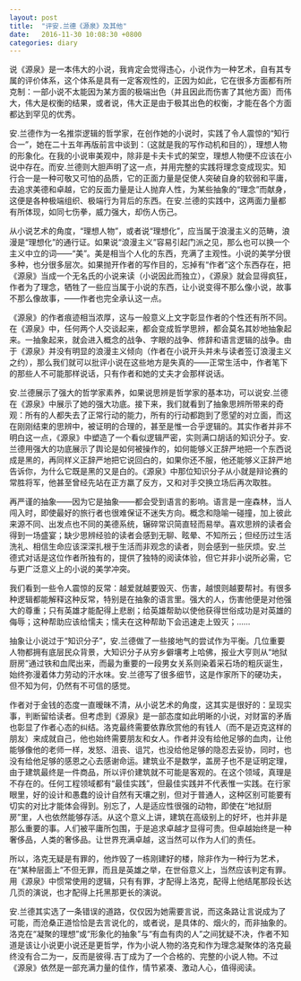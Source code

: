 ```yaml
---
layout: post
title:  "评安.兰德《源泉》及其他"
date:   2016-11-30 10:08:30 +0800
categories: diary
---
```


说《源泉》是一本伟大的小说，我肯定会觉得违心，小说作为一种艺术，自有其专属的评价体系，这个体系是具有一定客观性的，正因为如此，它在很多方面都有所克制：一部小说不太能因为某方面的极端出色（并且因此而伤害了其他方面）而伟大，伟大是权衡的结果，或者说，伟大正是由于极其出色的权衡，才能在各个方面都达到罕见的优秀。

安.兰德作为一名推崇逻辑的哲学家，在创作她的小说时，实践了令人震惊的“知行合一”，她在二十五年再版前言中谈到：（这就是我的写作动机和目的），理想人物的形象化。在我的小说审美观中，除非是卡夫卡式的架空，理想人物便不应该在小说中存在。而安.兰德则大胆声明了这一点，并用完整的实践将理念变成现实。知行合一是一种可敬又可怕的品质，它的正面力量是促使人突破自身的软弱和平庸，去追求美德和卓越，它的反面力量是让人抛弃人性，为某些抽象的“理念”而献身，这便是各种极端组织、极端行为背后的东西。在安.兰德的实践中，这两面力量都有所体现，如同七伤拳，威力强大，却伤人伤己。

从小说艺术的角度，“理想人物”，或者说“理想化”，应当属于浪漫主义的范畴，浪漫是“理想化”的通行证。如果说“浪漫主义”容易引起门派之见，那么也可以换一个主义中立的词——“美”。美是相当个人化的东西，充满了主观性。小说的美学分很多种，也分很多层次。如果抛开作者的写作目的，忘掉有“作者”这个东西存在，把《源泉》当成一个无名氏的小说来读（小说因此而独立），《源泉》就会显得疯狂，作者为了理念，牺牲了一些应当属于小说的东西，让小说变得不那么像小说，故事不那么像故事，——作者也完全承认这一点。

《源泉》的作者痕迹相当浓厚，这与一般意义上文字彰显作者的个性还有所不同。在《源泉》中，任何两个人交谈起来，都会变成哲学思辨，都会莫名其妙地抽象起来。一抽象起来，就会进入概念的战争、字眼的战争、修辞和语言逻辑的战争。由于《源泉》并没有明显的浪漫主义倾向（作者在小说开头并未与读者签订浪漫主义之约），那么我们就可以批评小说在这些地方是失真的——正常生活中，作者笔下的那些人不可能那样说话，只有作者和她的丈夫才会那样说话。

安.兰德展示了强大的哲学家素养，如果说思辨是哲学家的基本功，可以说安.兰德在《源泉》中展示了她的强大功底。接下来，我们就看到了抽象思辨所带来的奇观：所有的人都失去了正常行动的能力，所有的行动都跑到了愿望的对立面，而这在刚刚结束的思辨中，被证明的合理的，甚至是惟一合乎逻辑的。其实作者并非不明白这一点，《源泉》中塑造了一个看似逻辑严密，实则满口胡话的知识分子。安.兰德用强大的功底展示了舆论是如何被操作的，如何能够义正辞严地把一个东西说成是黑的，再同样义正辞严地把它说回白的，如果你还不服，他还能够义正辞严地告诉你，为什么它既是黑的又是白的。《源泉》中那位知识分子从小就是辩论赛的常胜将军，他甚至曾经先站在正方羸了反方，又和对手交换立场后再次取胜。

再严谨的抽象——因为它是抽象——都会受到语言的影响。语言是一座森林，当人闯入时，即使最好的旅行者也很难保证不迷失方向。概念和隐喻一碰撞，加上彼此来源不同、出发点也不同的美德系统，辗碎常识简直轻而易举。喜欢思辨的读者会得到一场盛宴；缺少思辨经验的读者会感到无聊、眩晕、不知所云；但经历过生活洗礼、相信生命应该深深扎根于生活而非观念的读者，则会感到一些厌烦。安.兰德式对话是这位作者所独有的，提供了独特的阅读体验，但它并非小说所必需，它与更广泛意义上的小说的美学冲突。

我们看到一些令人震惊的反常：越爱就越要毁灭、伤害，越恨则越要帮衬。有很多种逻辑都能解释这种反常，特别是在抽象的语言里。强大的人，伤害他便是对他强大的尊重；只有英雄才能配得上悲剧；给英雄帮助以使他获得世俗成功是对英雄的侮辱；这种帮助应该给懦夫；懦夫在这种帮助下会迅速走上毁灭；……

抽象让小说过于“知识分子”，安.兰德做了一些接地气的尝试作为平衡。几位重要人物都拥有底层民众背景，大知识分子从穷乡僻壤考上哈佛，报业大亨则从“地狱厨房”通过铁和血爬出来，而最为重要的一段男女关系则染着采石场的粗灰诞生，始终弥漫着体力劳动的汗水味。安.兰德写了很多细节，这是作家所下的硬功夫，但不知为何，仍然有不可信的感觉。

作者对于金钱的态度一直暧昧不清，从小说艺术的角度，这其实是很好的：呈现实事，判断留给读者。但考虑到《源泉》是一部态度如此明晰的小说，对财富的矛盾也彰显了作者心态的纠结。洛克最终需要依靠欣赏他的有钱人（而不是迈克这样的朋友）来成就自己，他也始终需要朋友和女人。作者并没有给他足够的血肉，让他能够像他的老师一样，发怒、沮丧、诅咒，也没给他足够的隐忍去妥协，同时，也没有给他足够的感恩之心去感谢命运。建筑业不是数学，盖房子也不是证明定理，由于建筑最终是一件商品，所以评价建筑就不可能是客观的。在这个领域，真理是不存在的。任何工程领域都有“最佳实践”，但最佳实践并不代表惟一实践。在行家眼里，好的设计和愚蠢的设计自然有天壤之别，但对于普通人，这种区别可能要有切实的对比才能体会得到。别忘了，人是适应性很强的动物，即使在“地狱厨房”里，人也依然能够存活。从这个意义上讲，建筑在高级别上的好坏，也并非是那么重要的事。人们被平庸所包围，于是追求卓越才显得可贵。但卓越始终是一种奢侈品，人类的奢侈品。让世界充满卓越，这当然可以作为人们的责任。

所以，洛克无疑是有罪的，他炸毁了一栋刚建好的楼，除非作为一种行为艺术，在“某种层面上”不但无罪，而且是英雄之举，在世俗意义上，当然应该判定有罪。用《源泉》中惯常使用的逻辑，只有有罪，才配得上洛克，配得上他结尾那段长达几页的演说，也才配得上托黑那更长的演说。

安.兰德其实选了一条错误的道路，仅仅因为她需要言说，而这条路让言说成为了可能，而沧桑正道恰恰是去言说化的，或者说，是具体的、烟火的，而非抽象的。洛克在“凝聚的理想”或“形象化的抽象”与“有血有肉的人”之间犹疑不决，作者不知道是该让小说更小说还是更哲学，作为小说人物的洛克和作为理念凝聚体的洛克最终没有合二为一，反而是彼得.吉丁成为了一个合格的、完整的小说人物。不过《源泉》依然是一部充满力量的佳作，情节紧凑、激动人心，值得阅读。
